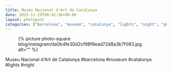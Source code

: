 ```yaml
---
title: Museu Nacional d'Art de Catalunya
date: 2015-11-29T08:42:36+00:00
layout: photopost
categories: ["barcelona", "museum", "catalunya", "lights", "night", "photos", "instagram"]
---
```


<figure class="photo photo--square">
  {% picture photo-square blog/instagram/da0b4fe30d2cf98f9ead72d8a3b7f083.jpg alt="" %}
</figure>

Museu Nacional d'Art de Catalunya
#barcelona #museum #catalunya #lights #night
